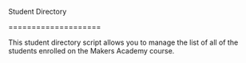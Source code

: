 Student Directory

====================

This student directory script allows you to manage the list of all of the students enrolled on the Makers Academy course.

